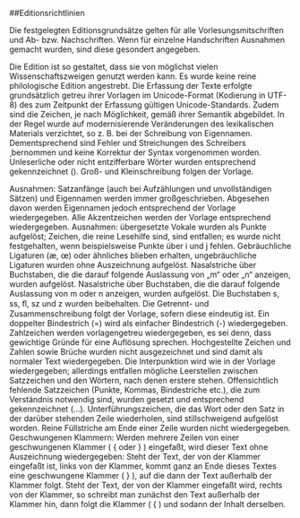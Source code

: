 ##Editionsrichtlinien


Die festgelegten Editionsgrundsätze gelten für alle Vorlesungsmitschriften und Ab- bzw. Nachschriften. 
Wenn für einzelne Handschriften Ausnahmen gemacht wurden, sind diese gesondert angegeben.

Die Edition ist so gestaltet, dass sie von möglichst vielen Wissenschaftszweigen genutzt werden kann. Es wurde keine reine philologische Edition angestrebt.
Die Erfassung der Texte erfolgte grundsätzlich getreu ihrer Vorlagen im Unicode-Format (Kodierung in UTF-8) 
des zum Zeitpunkt der Erfassung gültigen Unicode-Standards.
Zudem sind die Zeichen, je nach Möglichkeit, gemäß ihrer Semantik abgebildet. In der Regel wurde auf modernisierende Veränderungen des lexikalischen Materials verzichtet, so z. B. bei der Schreibung von Eigennamen. Dementsprechend sind Fehler und Streichungen des Schreibers ¸bernommen und keine Korrektur der Syntax vorgenommen worden. Unleserliche oder nicht entzifferbare Wörter wurden entsprechend gekennzeichnet (<unclear>).
Groß- und Kleinschreibung folgen der Vorlage. 

Ausnahmen: Satzanfänge (auch bei Aufzählungen und unvollständigen Sätzen) und Eigennamen werden immer großgeschrieben. Abgesehen davon werden Eigennamen jedoch entsprechend der Vorlage wiedergegeben.
Alle Akzentzeichen werden der Vorlage entsprechend wiedergegeben. Ausnahmen: übergesetzte Vokale wurden als Punkte aufgelöst; Zeichen, die reine Lesehilfe sind, sind entfallen; es wurde nicht festgehalten, wenn beispielsweise Punkte über i und j fehlen.
Gebräuchliche Ligaturen (æ, œ) oder ähnliches blieben erhalten, ungebräuchliche Ligaturen wurden ohne Auszeichnung aufgelöst.
Nasalstriche über Buchstaben, die die darauf folgende Auslassung von „m“ oder „n“ anzeigen, wurden aufgelöst.
Nasalstriche über Buchstaben, die die darauf folgende Auslassung von m oder n anzeigen, wurden aufgelöst.
Die Buchstaben s, ss, ﬂ, sz und z wurden beibehalten.
Die Getrennt- und Zusammenschreibung folgt der Vorlage, sofern diese eindeutig ist.
Ein doppelter Bindestrich (=) wird als einfacher Bindestrich (-) wiedergegeben.
Zahlzeichen werden vorlagengetreu wiedergegeben, es sei denn, dass gewichtige Gründe für eine Auflösung sprechen.
Hochgestellte Zeichen und Zahlen sowie Brüche wurden nicht ausgezeichnet und sind damit als normaler Text wiedergegeben.
Die Interpunktion wird wie in der Vorlage wiedergegeben; allerdings entfallen mögliche Leerstellen zwischen Satzzeichen und den Wörtern, nach denen erstere stehen. Offensichtlich fehlende Satzzeichen (Punkte, Kommas, Bindestriche etc.), die zum Verständnis notwendig sind, wurden gesetzt und entsprechend gekennzeichnet (<add resp="editor">…</add>).
Unterführungszeichen, die das Wort oder den Satz in der darüber stehenden Zeile wiederholen, sind stillschweigend aufgelöst worden.
Reine Füllstriche am Ende einer Zeile wurden nicht wiedergegeben.
Geschwungenen Klammern: Werden mehrere Zeilen von einer geschwungenen Klammer ( { oder } ) eingefaßt, wird dieser Text ohne Auszeichnung wiedergegeben: Steht der Text, der von der Klammer eingefaßt ist, links von der Klammer, kommt ganz an Ende dieses Textes eine geschwungene Klammer ( } ), auf die dann der Text außerhalb der Klammer folgt. Steht der Text, der von der Klammer eingefaßt wird, rechts von der Klammer, so schreibt man zunächst den Text außerhalb der Klammer hin, dann folgt die Klammer ( { ) und sodann der Inhalt derselben.
